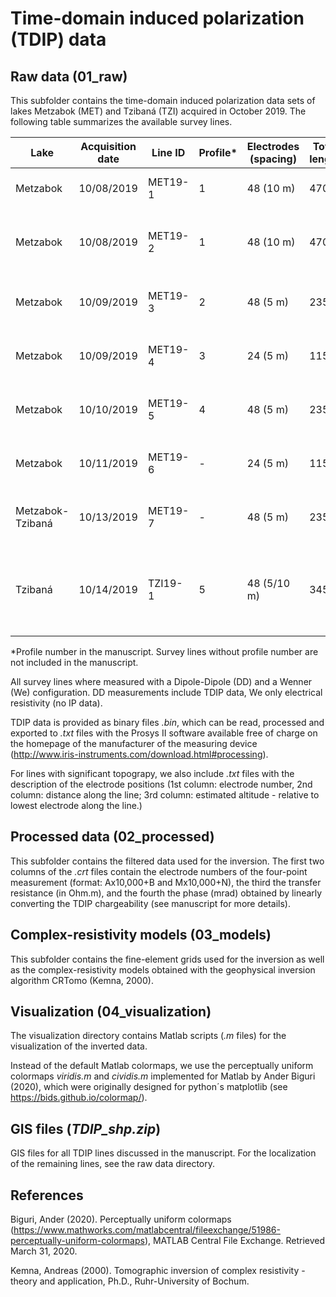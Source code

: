 # Time-domain induced polarization (TDIP) data

## Raw data (01_raw)
This subfolder contains the time-domain induced polarization data sets of lakes Metzabok (MET) and Tzibaná (TZI) acquired in October 2019. The following table summarizes the available survey lines.

| Lake | Acquisition date | Line ID | Profile* | Electrodes (spacing) | Total length | Remarks |
| --- | --- | --- | --- | --- | --- | --- |
| Metzabok | 10/08/2019  | MET19-1 | 1 | 48 (10 m) | 470 m | Starting from the northern shore |
| Metzabok | 10/08/2019  | MET19-2 | 1 | 48 (10 m) | 470 m | Roll along, overlap 24 electrodes with MET19-1 |
| Metzabok | 10/09/2019  | MET19-3 | 2 | 48 (5 m) | 235 m | Parallel to MET19-2, shifted 10 m East |
| Metzabok | 10/09/2019  | MET19-4 | 3 | 24 (5 m) | 115 m | Perpendicular to MET19-3, centred at residual pond |
| Metzabok | 10/10/2019  | MET19-5 | 4 | 48 (5 m) | 235 m | Along TEM line, roughly soundings MET3-MET7 |
| Metzabok | 10/11/2019  | MET19-6 | - | 24 (5 m) | 115 m | Parallel to MET19-1/2, shifted ~20 m East |
| Metzabok-Tzibaná | 10/13/2019  | MET19-7 | - | 48 (5 m) | 235 m | Crossing land bridge from Metzabok to Tzibaná |
| Tzibaná | 10/14/2019  | TZI19-1 | 5 | 48 (5/10 m) | 345 m | On river delta; #1-12 and #36-48: 10 m spacing, #12-36: 5 m spacing |

*Profile number in the manuscript. Survey lines without profile number are not included in the manuscript.

All survey lines where measured with a Dipole-Dipole (DD) and a Wenner (We) configuration. DD measurements include TDIP data, We only electrical resistivity (no IP data).

TDIP data is provided as binary files *.bin*, which can be read, processed and exported to *.txt* files with the Prosys II software available free of charge on the homepage of the manufacturer of the measuring device (http://www.iris-instruments.com/download.html#processing). 

For lines with significant topograpy, we also include *.txt* files with the description of the electrode positions (1st column: electrode number, 2nd column: distance along the line; 3rd column: estimated altitude - relative to lowest electrode along the line.)

## Processed data (02_processed)
This subfolder contains the filtered data used for the inversion. The first two columns of the *.crt* files contain the electrode numbers of the four-point measurement (format: Ax10,000+B and Mx10,000+N), the third the transfer resistance (in Ohm.m), and the fourth the phase (mrad) obtained by linearly converting the TDIP chargeability (see manuscript for more details).

## Complex-resistivity models (03_models)
This subfolder contains the fine-element grids used for the inversion as well as the complex-resistivity models obtained with the geophysical inversion algorithm CRTomo (Kemna, 2000).

## Visualization (04_visualization)
The visualization directory contains Matlab scripts (*.m* files) for the visualization of the inverted data.

Instead of the default Matlab colormaps, we use the perceptually uniform colormaps *viridis.m* and *cividis.m* implemented for Matlab by Ander Biguri (2020), which were originally designed for python´s matplotlib (see  https://bids.github.io/colormap/).

## GIS files (*TDIP_shp.zip*)
GIS files for all TDIP lines discussed in the manuscript. For the localization of the remaining lines, see the raw data directory.

## References
Biguri, Ander (2020). Perceptually uniform colormaps (https://www.mathworks.com/matlabcentral/fileexchange/51986-perceptually-uniform-colormaps), MATLAB Central File Exchange. Retrieved March 31, 2020.

Kemna, Andreas (2000). Tomographic inversion of complex resistivity - theory and application, Ph.D., Ruhr-University of Bochum.
